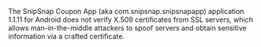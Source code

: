 The SnipSnap Coupon App (aka com.snipsnap.snipsnapapp) application 1.1.11 for Android does not verify X.509 certificates from SSL servers, which allows man-in-the-middle attackers to spoof servers and obtain sensitive information via a crafted certificate.
